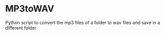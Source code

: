 # MP3toWAV
Python script to convert the mp3 files of a folder to wav files and save in a different folder.
